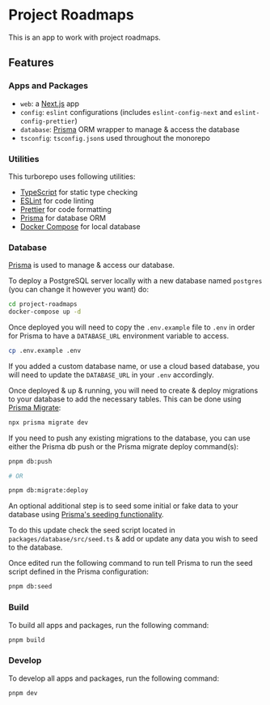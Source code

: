 # Project Roadmaps

This is an app to work with project roadmaps.

## Features

### Apps and Packages

-   `web`: a [Next.js](https://nextjs.org/) app
-   `config`: `eslint` configurations (includes `eslint-config-next` and `eslint-config-prettier`)
-   `database`: [Prisma](https://prisma.io/) ORM wrapper to manage & access the database
-   `tsconfig`: `tsconfig.json`s used throughout the monorepo

### Utilities

This turborepo uses following utilities:

-   [TypeScript](https://www.typescriptlang.org/) for static type checking
-   [ESLint](https://eslint.org/) for code linting
-   [Prettier](https://prettier.io) for code formatting
-   [Prisma](https://prisma.io/) for database ORM
-   [Docker Compose](https://docs.docker.com/compose/) for local database

### Database

[Prisma](https://prisma.io/) is used to manage & access our database.

To deploy a PostgreSQL server locally with a new database named `postgres` (you can change it however you want) do:

```bash
cd project-roadmaps
docker-compose up -d
```

Once deployed you will need to copy the `.env.example` file to `.env` in order for Prisma to have a `DATABASE_URL` environment variable to access.

```bash
cp .env.example .env
```

If you added a custom database name, or use a cloud based database, you will need to update the `DATABASE_URL` in your `.env` accordingly.

Once deployed & up & running, you will need to create & deploy migrations to your database to add the necessary tables. This can be done using [Prisma Migrate](https://www.prisma.io/migrate):

```bash
npx prisma migrate dev
```

If you need to push any existing migrations to the database, you can use either the Prisma db push or the Prisma migrate deploy command(s):

```bash
pnpm db:push

# OR

pnpm db:migrate:deploy
```

An optional additional step is to seed some initial or fake data to your database using [Prisma's seeding functionality](https://www.prisma.io/docs/guides/database/seed-database).

To do this update check the seed script located in `packages/database/src/seed.ts` & add or update any data you wish to seed to the database.

Once edited run the following command to run tell Prisma to run the seed script defined in the Prisma configuration:

```bash
pnpm db:seed
```

### Build

To build all apps and packages, run the following command:

```bash
pnpm build
```

### Develop

To develop all apps and packages, run the following command:

```bash
pnpm dev
```
